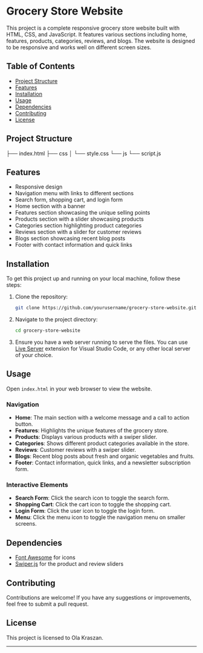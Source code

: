 # Grocery Store Website

This project is a complete responsive grocery store website built with HTML, CSS, and JavaScript. It features various sections including home, features, products, categories, reviews, and blogs. The website is designed to be responsive and works well on different screen sizes.

## Table of Contents

- [Project Structure](#project-structure)
- [Features](#features)
- [Installation](#installation)
- [Usage](#usage)
- [Dependencies](#dependencies)
- [Contributing](#contributing)
- [License](#license)

## Project Structure

├── index.html
├── css
│ └── style.css
└── js
└── script.js

## Features

- Responsive design
- Navigation menu with links to different sections
- Search form, shopping cart, and login form
- Home section with a banner
- Features section showcasing the unique selling points
- Products section with a slider showcasing products
- Categories section highlighting product categories
- Reviews section with a slider for customer reviews
- Blogs section showcasing recent blog posts
- Footer with contact information and quick links

## Installation

To get this project up and running on your local machine, follow these steps:

1. Clone the repository:

   ```bash
   git clone https://github.com/yourusername/grocery-store-website.git
   ```

2. Navigate to the project directory:

   ```bash
   cd grocery-store-website
   ```

3. Ensure you have a web server running to serve the files. You can use [Live Server](https://marketplace.visualstudio.com/items?itemName=ritwickdey.LiveServer) extension for Visual Studio Code, or any other local server of your choice.

## Usage

Open `index.html` in your web browser to view the website.

### Navigation

- **Home**: The main section with a welcome message and a call to action button.
- **Features**: Highlights the unique features of the grocery store.
- **Products**: Displays various products with a swiper slider.
- **Categories**: Shows different product categories available in the store.
- **Reviews**: Customer reviews with a swiper slider.
- **Blogs**: Recent blog posts about fresh and organic vegetables and fruits.
- **Footer**: Contact information, quick links, and a newsletter subscription form.

### Interactive Elements

- **Search Form**: Click the search icon to toggle the search form.
- **Shopping Cart**: Click the cart icon to toggle the shopping cart.
- **Login Form**: Click the user icon to toggle the login form.
- **Menu**: Click the menu icon to toggle the navigation menu on smaller screens.

## Dependencies

- [Font Awesome](https://cdnjs.cloudflare.com/ajax/libs/font-awesome/5.15.4/css/all.min.css) for icons
- [Swiper.js](https://cdn.jsdelivr.net/npm/swiper@10/swiper-bundle.min.css) for the product and review sliders

## Contributing

Contributions are welcome! If you have any suggestions or improvements, feel free to submit a pull request.

## License

This project is licensed to Ola Kraszan.

---
